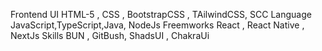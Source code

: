Frontend
            UI
HTML-5 , CSS , BootstrapCSS , TAilwindCSS, SCC 
          Language
JavaScript,TypeScript,Java, NodeJs
          Freemworks
 React , React Native , NextJs
         Skills
 BUN , GitBush, ShadsUI , ChakraUi 
        


 
      

         

